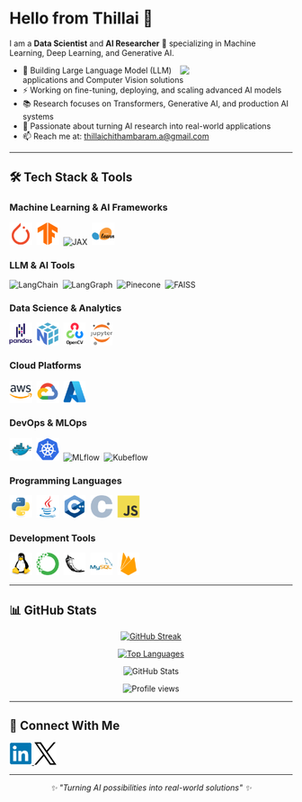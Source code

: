 # Hello from Thillai 👋

I am a **Data Scientist** and **AI Researcher** 🤖 specializing in Machine Learning, Deep Learning, and Generative AI.

<img align="right" src="https://media.giphy.com/media/RbDKaczqWovIugyJmW/giphy.gif" width="200"/>

- 🔭 Building Large Language Model (LLM) applications and Computer Vision solutions
- ⚡ Working on fine-tuning, deploying, and scaling advanced AI models
- 📚 Research focuses on Transformers, Generative AI, and production AI systems
- 🚀 Passionate about turning AI research into real-world applications
- 📫 Reach me at: thillaichithambaram.a@gmail.com

---

## 🛠️ Tech Stack & Tools

### **Machine Learning & AI Frameworks**
<p>
<img src="https://github.com/devicons/devicon/blob/master/icons/pytorch/pytorch-original.svg" title="PyTorch" alt="PyTorch" width="40" height="40"/>&nbsp;
<img src="https://github.com/devicons/devicon/blob/master/icons/tensorflow/tensorflow-original.svg" title="TensorFlow" alt="TensorFlow" width="40" height="40"/>&nbsp;
<img src="https://github.com/devicons/devicon/blob/master/icons/jax/jax-original.svg" title="JAX" alt="JAX" width="40" height="40"/>&nbsp;
<img src="https://github.com/devicons/devicon/blob/master/icons/scikitlearn/scikitlearn-original.svg" title="Scikit-learn" alt="Scikit-learn" width="40" height="40"/>&nbsp;
</p>

### **LLM & AI Tools**
<p>
<img src="https://python.langchain.com/img/brand/wordmark.png" title="LangChain" alt="LangChain" height="40"/>&nbsp;
<img src="https://python.langchain.com/img/brand/wordmark.png" title="LangGraph" alt="LangGraph" height="40"/>&nbsp;
<img src="https://docs.pinecone.io/images/pinecone-logo.svg" title="Pinecone" alt="Pinecone" height="40"/>&nbsp;
<img src="https://github.com/facebook/faiss/raw/main/docs/img/faiss-logo.png" title="FAISS" alt="FAISS" height="40"/>&nbsp;
</p>

### **Data Science & Analytics**
<p>
<img src="https://github.com/devicons/devicon/blob/master/icons/pandas/pandas-original-wordmark.svg" title="Pandas" alt="Pandas" width="40" height="40"/>&nbsp;
<img src="https://github.com/devicons/devicon/blob/master/icons/numpy/numpy-original.svg" title="NumPy" alt="NumPy" width="40" height="40"/>&nbsp;
<img src="https://github.com/devicons/devicon/blob/master/icons/opencv/opencv-original-wordmark.svg" title="OpenCV" alt="OpenCV" width="40" height="40"/>&nbsp;
<img src="https://github.com/devicons/devicon/blob/master/icons/jupyter/jupyter-original-wordmark.svg" title="Jupyter" alt="Jupyter" width="40" height="40"/>&nbsp;
</p>

### **Cloud Platforms**
<p>
<img src="https://github.com/devicons/devicon/blob/master/icons/amazonwebservices/amazonwebservices-original-wordmark.svg" title="AWS" alt="AWS" width="40" height="40"/>&nbsp;
<img src="https://github.com/devicons/devicon/blob/master/icons/googlecloud/googlecloud-original.svg" title="Google Cloud" alt="GCP" width="40" height="40"/>&nbsp;
<img src="https://github.com/devicons/devicon/blob/master/icons/azure/azure-original.svg" title="Microsoft Azure" alt="Azure" width="40" height="40"/>&nbsp;
</p>

### **DevOps & MLOps**
<p>
<img src="https://github.com/devicons/devicon/blob/master/icons/docker/docker-original.svg" title="Docker" alt="Docker" width="40" height="40"/>&nbsp;
<img src="https://github.com/devicons/devicon/blob/master/icons/kubernetes/kubernetes-plain.svg" title="Kubernetes" alt="Kubernetes" width="40" height="40"/>&nbsp;
<img src="https://mlflow.org/docs/latest/_static/MLflow-logo-final-black.png" title="MLflow" alt="MLflow" height="40"/>&nbsp;
<img src="https://www.kubeflow.org/docs/images/kubeflow-icon-color.svg" title="Kubeflow" alt="Kubeflow" width="40" height="40"/>&nbsp;
</p>

### **Programming Languages**
<p>
<img src="https://github.com/devicons/devicon/blob/master/icons/python/python-original.svg" title="Python" alt="Python" width="40" height="40"/>&nbsp;
<img src="https://github.com/devicons/devicon/blob/master/icons/java/java-original.svg" title="Java" alt="Java" width="40" height="40"/>&nbsp;
<img src="https://github.com/devicons/devicon/blob/master/icons/cplusplus/cplusplus-original.svg" title="C++" alt="C++" width="40" height="40"/>&nbsp;
<img src="https://github.com/devicons/devicon/blob/master/icons/c/c-original.svg" title="C" alt="C" width="40" height="40"/>&nbsp;
<img src="https://github.com/devicons/devicon/blob/master/icons/javascript/javascript-original.svg" title="JavaScript" alt="JavaScript" width="40" height="40"/>&nbsp;
</p>

### **Development Tools**
<p>
<img src="https://github.com/devicons/devicon/blob/master/icons/linux/linux-original.svg" title="Linux" alt="Linux" width="40" height="40"/>&nbsp;
<img src="https://github.com/devicons/devicon/blob/master/icons/anaconda/anaconda-original.svg" title="Anaconda" alt="Anaconda" width="40" height="40"/>&nbsp;
<img src="https://github.com/devicons/devicon/blob/master/icons/flask/flask-original.svg" title="Flask" alt="Flask" width="40" height="40"/>&nbsp;
<img src="https://github.com/devicons/devicon/blob/master/icons/mysql/mysql-original-wordmark.svg" title="MySQL" alt="MySQL" width="40" height="40"/>&nbsp;
<img src="https://github.com/devicons/devicon/blob/master/icons/firebase/firebase-plain.svg" title="Firebase" alt="Firebase" width="40" height="40"/>&nbsp;
</p>

---

## 📊 GitHub Stats

<div align="center">

[![GitHub Streak](http://github-readme-streak-stats.herokuapp.com?user=thillai-c&theme=dark&hide_border=true)](https://git.io/streak-stats)

[![Top Languages](https://github-readme-stats.vercel.app/api/top-langs/?username=thillai-c&layout=compact&theme=vision-friendly-dark)](https://github.com/anuraghazra/github-readme-stats)

![GitHub Stats](https://github-readme-stats.vercel.app/api?username=thillai-c&show_icons=true&theme=dark)

</div>

<p align="center">
<img src="https://komarev.com/ghpvc/?username=thillai-c&label=Profile%20views&color=0e75b6&style=flat" alt="Profile views" />
</p>

---

## 🤝 Connect With Me

<p align="left">
<a href="https://www.linkedin.com/in/thillaic">
  <img src="https://github.com/devicons/devicon/blob/master/icons/linkedin/linkedin-original.svg" alt="LinkedIn" width="40" height="40">
</a>
<a href="https://twitter.com/ThillaiC_">
  <img src="https://github.com/devicons/devicon/blob/master/icons/twitter/twitter-original.svg" alt="Twitter" width="40" height="40">
</a>
</p>

---

<div align="center">
  <i>✨ "Turning AI possibilities into real-world solutions" ✨</i>
</div>
